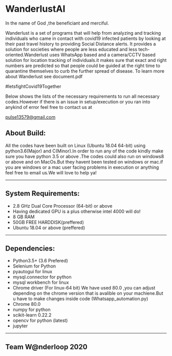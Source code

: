 # WanderlustAI

In the name of God ,the beneficiant and merciful.

Wanderlust is a set of programs that will help from analyzing and tracking individuals who came in contact with covid19 infected patients by looking at their past travel history to providing Social Distance alerts. It provides a solution for societies where people are less educated and less tech-oriented.Wanderlust uses WhatsApp based and a camera/CCTV based solution for location tracking of individuals.it makes sure that exact and right numbers are predicted so that people could be guided at the right time to quarantine themselves to curb the further spread of disease.
To learn more about Wanderlust see document.pdf 

#letsfightCovid19Together

Below shows the lists of the necessary requirements to run all necessary codes.However if there is an issue in setup/execution or you ran into anykind of error feel free to contact us at 

pulse13579@gmail.com

About Build:
-------------

All the codes have been built on Linux (Ubuntu 18.04 64-bit) using python3.6(Major) and C(Minor).In order to run any of the code kindly make sure you have python 3.5 or above .The codes could also run on windows8 or above and on MacOs.But they havent been tested on windows or mac.if you are windows or a mac user facing problems in execution or anything feel free to email us.We will love to help ya!

-----------------------------------------------------------------------------------------------------------------------------

System Requirements:
----------------------------------

* 2.8 GHz Dual Core Processor (64-bit) or above
* Having dedicated GPU is a plus otherwise intel 4000 will do!
* 8 GB RAM
* 50GB FREE HARDDISK(preffered)
* Ubuntu 18.04 or above (preffered)

----------------------------------------------------------------------------------------------------------------------------

Dependencies:
--------------------------------

* Python3.5+ (3.6 Prefered)
* Selenium for Python
* pyautogui for linux
* mysql.connector for python
* mysql workbench for linux
* Chrome driver (For linux-64 bit) We have used 80.0 ,you can adjust depending on the chrome version that is avalible on your machiene.But u have to make changes inside code (Whatsapp_automation.py)
* Chrome 80.0
* numpy for python
* scikit-learn 0.22.2 
* opencv for python (latest)
* jupyter

----------------------------------------------------------------------------------------------------------------------------
Team W@nderloop 2020
---------

